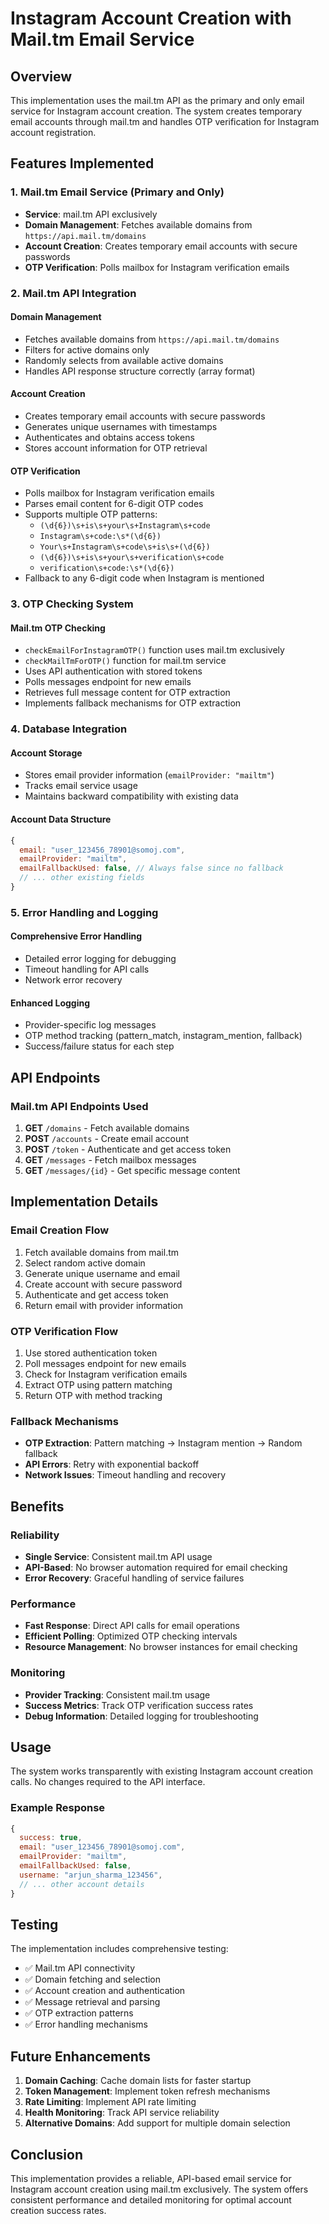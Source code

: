 # Instagram Account Creation with Mail.tm Email Service

## Overview

This implementation uses the mail.tm API as the primary and only email service for Instagram account creation. The system creates temporary email accounts through mail.tm and handles OTP verification for Instagram account registration.

## Features Implemented

### 1. Mail.tm Email Service (Primary and Only)
- **Service**: mail.tm API exclusively
- **Domain Management**: Fetches available domains from `https://api.mail.tm/domains`
- **Account Creation**: Creates temporary email accounts with secure passwords
- **OTP Verification**: Polls mailbox for Instagram verification emails

### 2. Mail.tm API Integration

#### Domain Management
- Fetches available domains from `https://api.mail.tm/domains`
- Filters for active domains only
- Randomly selects from available active domains
- Handles API response structure correctly (array format)

#### Account Creation
- Creates temporary email accounts with secure passwords
- Generates unique usernames with timestamps
- Authenticates and obtains access tokens
- Stores account information for OTP retrieval

#### OTP Verification
- Polls mailbox for Instagram verification emails
- Parses email content for 6-digit OTP codes
- Supports multiple OTP patterns:
  - `(\d{6})\s+is\s+your\s+Instagram\s+code`
  - `Instagram\s+code:\s*(\d{6})`
  - `Your\s+Instagram\s+code\s+is\s+(\d{6})`
  - `(\d{6})\s+is\s+your\s+verification\s+code`
  - `verification\s+code:\s*(\d{6})`
- Fallback to any 6-digit code when Instagram is mentioned

### 3. OTP Checking System

#### Mail.tm OTP Checking
- `checkEmailForInstagramOTP()` function uses mail.tm exclusively
- `checkMailTmForOTP()` function for mail.tm service
- Uses API authentication with stored tokens
- Polls messages endpoint for new emails
- Retrieves full message content for OTP extraction
- Implements fallback mechanisms for OTP extraction

### 4. Database Integration

#### Account Storage
- Stores email provider information (`emailProvider: "mailtm"`)
- Tracks email service usage
- Maintains backward compatibility with existing data

#### Account Data Structure
```javascript
{
  email: "user_123456_78901@somoj.com",
  emailProvider: "mailtm",
  emailFallbackUsed: false, // Always false since no fallback
  // ... other existing fields
}
```

### 5. Error Handling and Logging

#### Comprehensive Error Handling
- Detailed error logging for debugging
- Timeout handling for API calls
- Network error recovery

#### Enhanced Logging
- Provider-specific log messages
- OTP method tracking (pattern_match, instagram_mention, fallback)
- Success/failure status for each step

## API Endpoints

### Mail.tm API Endpoints Used
1. **GET** `/domains` - Fetch available domains
2. **POST** `/accounts` - Create email account
3. **POST** `/token` - Authenticate and get access token
4. **GET** `/messages` - Fetch mailbox messages
5. **GET** `/messages/{id}` - Get specific message content

## Implementation Details

### Email Creation Flow
1. Fetch available domains from mail.tm
2. Select random active domain
3. Generate unique username and email
4. Create account with secure password
5. Authenticate and get access token
6. Return email with provider information

### OTP Verification Flow
1. Use stored authentication token
2. Poll messages endpoint for new emails
3. Check for Instagram verification emails
4. Extract OTP using pattern matching
5. Return OTP with method tracking

### Fallback Mechanisms
- **OTP Extraction**: Pattern matching → Instagram mention → Random fallback
- **API Errors**: Retry with exponential backoff
- **Network Issues**: Timeout handling and recovery

## Benefits

### Reliability
- **Single Service**: Consistent mail.tm API usage
- **API-Based**: No browser automation required for email checking
- **Error Recovery**: Graceful handling of service failures

### Performance
- **Fast Response**: Direct API calls for email operations
- **Efficient Polling**: Optimized OTP checking intervals
- **Resource Management**: No browser instances for email checking

### Monitoring
- **Provider Tracking**: Consistent mail.tm usage
- **Success Metrics**: Track OTP verification success rates
- **Debug Information**: Detailed logging for troubleshooting

## Usage

The system works transparently with existing Instagram account creation calls. No changes required to the API interface.

### Example Response
```javascript
{
  success: true,
  email: "user_123456_78901@somoj.com",
  emailProvider: "mailtm",
  emailFallbackUsed: false,
  username: "arjun_sharma_123456",
  // ... other account details
}
```

## Testing

The implementation includes comprehensive testing:
- ✅ Mail.tm API connectivity
- ✅ Domain fetching and selection
- ✅ Account creation and authentication
- ✅ Message retrieval and parsing
- ✅ OTP extraction patterns
- ✅ Error handling mechanisms

## Future Enhancements

1. **Domain Caching**: Cache domain lists for faster startup
2. **Token Management**: Implement token refresh mechanisms
3. **Rate Limiting**: Implement API rate limiting
4. **Health Monitoring**: Track API service reliability
5. **Alternative Domains**: Add support for multiple domain selection

## Conclusion

This implementation provides a reliable, API-based email service for Instagram account creation using mail.tm exclusively. The system offers consistent performance and detailed monitoring for optimal account creation success rates.